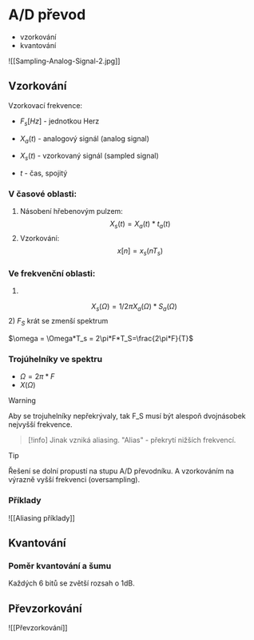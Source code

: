 # A/D převod
- vzorkování
- kvantování

![[Sampling-Analog-Signal-2.jpg]]
## Vzorkování
Vzorkovací frekvence:
- $F_s [Hz]$ - jednotkou Herz

- $X_a(t)$ - analogový signál (analog signal)
- $X_s(t)$ - vzorkovaný signál (sampled signal)
- $t$ - čas, spojitý 

### V časové oblasti:
1) Násobení hřebenovým pulzem:
$$X_s(t) = X_a(t) * t_a(t)$$
2) Vzorkování:
$$x[n] = x_s(nT_s)$$

### Ve frekvenční oblasti:
1) 
$$X_s(\Omega) = 1/2\pi X_a(\Omega) * S_a(\Omega)$$
2) $F_S$ krát se zmenší spektrum

$\omega = \Omega*T_s = 2\pi*F*T_S=\frac{2\pi*F}{T}$

### Trojúhelníky ve spektru
- $\Omega = 2\pi*F$
- $X(\Omega)$

> [!warning] 
> Aby se trojuhelníky nepřekrývaly, tak F_S musí být alespoň dvojnásobek nejvyšší frekvence.

> [!info] Jinak vzniká aliasing. 
> "Alias" - překrytí nižších frekvencí.

> [!tip]
> Řešení se dolní propustí na stupu A/D převodníku. A vzorkováním na výrazně vyšší frekvenci (oversampling).

### Příklady
![[Aliasing příklady]]
## Kvantování

### Poměr kvantování a šumu
Každých 6 bitů se zvětší rozsah o 1dB.

## Převzorkování
![[Převzorkování]]